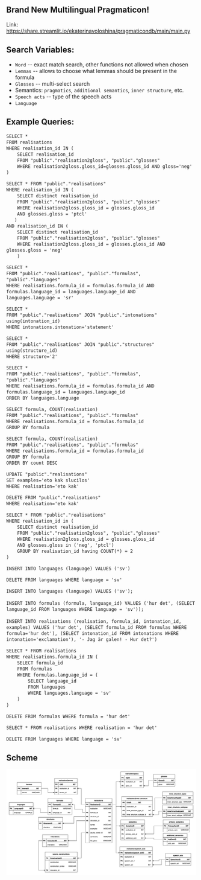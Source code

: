## Brand New Multilingual Pragmaticon!

Link: https://share.streamlit.io/ekaterinavoloshina/pragmaticondb/main/main.py

## Search Variables:
- `Word` -- exact match search, other functions not allowed when chosen
- `Lemmas` -- allows to choose what lemmas should be present in the formula
- `Glosses` -- multi-select search 
-  Semantics: `pragmatics`, `additional semantics`, `inner structure`, etc.
- `Speech acts` -- type of the speech acts
- `Language`

## Example Queries:

```
SELECT *
FROM realisations
WHERE realisation_id IN (
    SELECT realisation_id
    FROM "public"."realisation2gloss", "public"."glosses"
    WHERE realisation2gloss.gloss_id=glosses.gloss_id AND gloss='neg'
)
```

```
SELECT * FROM "public"."realisations"
WHERE realisation_id IN (
    SELECT distinct realisation_id
    FROM "public"."realisation2gloss", "public"."glosses"
    WHERE realisation2gloss.gloss_id = glosses.gloss_id
    AND glosses.gloss = 'ptcl'
   )
AND realisation_id IN (
    SELECT distinct realisation_id
    FROM "public"."realisation2gloss", "public"."glosses"
    WHERE realisation2gloss.gloss_id = glosses.gloss_id AND glosses.gloss = 'neg'
    )
```

```
SELECT * 
FROM "public"."realisations", "public"."formulas", "public"."languages"
WHERE realisations.formula_id = formulas.formula_id AND 
formulas.language_id = languages.language_id AND 
languages.language = 'sr'
```

```
SELECT * 
FROM "public"."realisations" JOIN "public"."intonations" using(intonation_id)
WHERE intonations.intonation='statement'
```

```
SELECT * 
FROM "public"."realisations" JOIN "public"."structures" using(structure_id)
WHERE structure='2'
```

```
SELECT *
FROM "public"."realisations", "public"."formulas", "public"."languages"
WHERE realisations.formula_id = formulas.formula_id AND 
formulas.language_id = languages.language_id
ORDER BY languages.language
```

```
SELECT formula, COUNT(realisation)
FROM "public"."realisations", "public"."formulas"
WHERE realisations.formula_id = formulas.formula_id 
GROUP BY formula
```

```
SELECT formula, COUNT(realisation)
FROM "public"."realisations", "public"."formulas"
WHERE realisations.formula_id = formulas.formula_id 
GROUP BY formula
ORDER BY count DESC
```

```
UPDATE "public"."realisations"
SET examples='eto kak slucilos'
WHERE realisation='eto kak'
```

```
DELETE FROM "public"."realisations"
WHERE realisation='eto kak'
```

```
SELECT * FROM "public"."realisations"
WHERE realisation_id in (
    SELECT distinct realisation_id
    FROM "public"."realisation2gloss", "public"."glosses"
    WHERE realisation2gloss.gloss_id = glosses.gloss_id
    AND glosses.gloss in ('neg', 'ptcl')
    GROUP BY realisation_id having COUNT(*) = 2
)
```

```
INSERT INTO languages (language) VALUES ('sv')
```

```
DELETE FROM languages WHERE language = 'sv'
```

```
INSERT INTO languages (language) VALUES ('sv');

INSERT INTO formulas (formula, language_id) VALUES ('hur det', (SELECT language_id FROM languages WHERE language = 'sv'));

INSERT INTO realisations (realisation, formula_id, intonation_id, examples) VALUES ('hur det', (SELECT formula_id FROM formulas WHERE formula='hur det'), (SELECT intonation_id FROM intonations WHERE intonation='exclamation'), '- Jag är galen! - Hur det?')
```

```
SELECT * FROM realisations
WHERE realisations.formula_id IN (
    SELECT formula_id
    FROM formulas
    WHERE formulas.language_id = (
        SELECT language_id
        FROM languages
        WHERE languages.language = 'sv'
    )
)
```

```
DELETE FROM formulas WHERE formula = 'hur det'
```

```
SELECT * FROM realisations WHERE realisation = 'hur det'
```

```
DELETE FROM languages WHERE language = 'sv'
```

## Scheme

![img](https://github.com/EkaterinaVoloshina/PragmaticonDB/blob/main/db_scheme.png)
